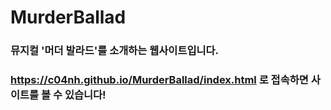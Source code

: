 # MurderBallad
 
### 뮤지컬 '머더 발라드'를 소개하는 웹사이트입니다.
### https://c04nh.github.io/MurderBallad/index.html 로 접속하면 사이트를 볼 수 있습니다!
